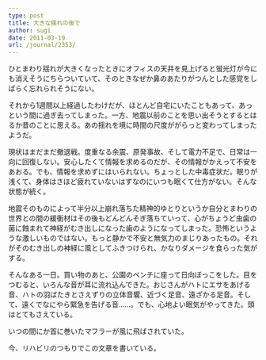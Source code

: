 ```yaml
---
type: post
title: 大きな揺れの後で
author: sugi
date: 2011-03-19
url: /journal/2353/
---
```

ひとまわり揺れが大きくなったときにオフィスの天井を見上げると蛍光灯が今にも消えそうにちらついていて、そのときなぜか鼻のあたりがつんとした感覚をしばらく忘れられそうにない。

それから1週間以上経過したわけだが、ほとんど自宅にいたこともあって、あっという間に過ぎ去ってしまった。一方、地震以前のことを思い出そうとするとはるか昔のことに思える。あの揺れを境に時間の尺度ががらっと変わってしまったようだ。

現状はまだまだ撤退戦。度重なる余震、原発事故、そして電力不足で、日常は一向に回復しない。安心したくて情報を求めるのだが、その情報がかえって不安をあおる。でも、情報を求めずにはいられない。ちょっとした中毒症状だ。眠りが浅くて、身体はさほど疲れていないはずなのにいつも眠くて仕方がない。そんな状態が続く。

地震そのものによって半分以上崩れ落ちた精神的ゆとりというか自分とまわりの世界との間の緩衝材はその後もどんどんそぎ落ちていって、心がちょうど虫歯の菌に蝕まれて神経がむき出しになった歯のようになってしまった。恐怖というような激しいものではない。もっと静かで不安と無気力のまじりあったもの。それがそのむき出しの神経に風としてふきつけられ、かなりダメージを食らった気がする。

そんなある一日。買い物のあと、公園のベンチに座って日向ぼっこをした。目をつむると、いろんな音が耳に流れ込んできた。おじさんがハトにエサをあげる音、ハトの羽ばたきとさえずりの立体音響、近づく足音、遠ざかる足音。そして、遠くでなにやら緊急を告げる音......。でも、心地よい眠気がやってきた。頭はとてもさえている。

いつの間にか首に巻いたマフラーが風に飛ばされていた。

今、リハビリのつもりでこの文章を書いている。

